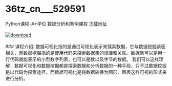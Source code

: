 # 36tz_cn___529591
Python课程-A+学位 数据分析和案例课程
[下载地址](http://www.36tz.cn/article/529591 "下载地址")
<br/></br>[![download](http://36tz.cn/muke_img/2019_12_1-33-300x203.png "下载地址")](http://www.36tz.cn/article/529591 "下载地址")
<br/></br>### 课程介绍:
数据可视化指的是通过可视化表示来探索数据，它与数据挖掘紧密相关，而数据挖掘指的是使用代码来探索数据集的规律和关联。数据集可以是用一行代码就能表示的小型数字列表，也可以是数以及字节的数据。
我们可以这样理解，数据可视化和数据挖掘都是探索数据和分析数据的一种手段，只不过数据挖掘是以代码为探索途径，而数据可视化是将数据转换为图形、图表这样可视的形式来进行分析。


 

